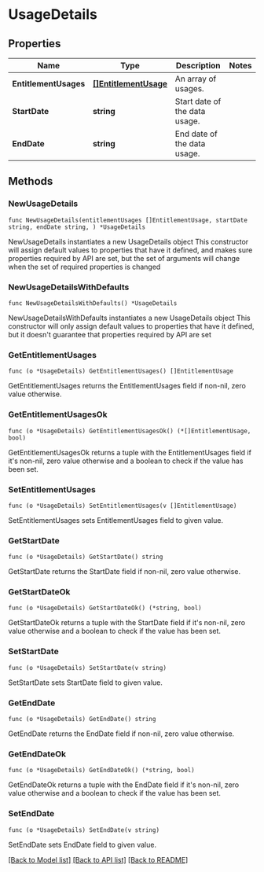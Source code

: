 # UsageDetails

## Properties

Name | Type | Description | Notes
------------ | ------------- | ------------- | -------------
**EntitlementUsages** | [**[]EntitlementUsage**](EntitlementUsage.md) | An array of usages. | 
**StartDate** | **string** | Start date of the data usage. | 
**EndDate** | **string** | End date of the data usage. | 

## Methods

### NewUsageDetails

`func NewUsageDetails(entitlementUsages []EntitlementUsage, startDate string, endDate string, ) *UsageDetails`

NewUsageDetails instantiates a new UsageDetails object
This constructor will assign default values to properties that have it defined,
and makes sure properties required by API are set, but the set of arguments
will change when the set of required properties is changed

### NewUsageDetailsWithDefaults

`func NewUsageDetailsWithDefaults() *UsageDetails`

NewUsageDetailsWithDefaults instantiates a new UsageDetails object
This constructor will only assign default values to properties that have it defined,
but it doesn't guarantee that properties required by API are set

### GetEntitlementUsages

`func (o *UsageDetails) GetEntitlementUsages() []EntitlementUsage`

GetEntitlementUsages returns the EntitlementUsages field if non-nil, zero value otherwise.

### GetEntitlementUsagesOk

`func (o *UsageDetails) GetEntitlementUsagesOk() (*[]EntitlementUsage, bool)`

GetEntitlementUsagesOk returns a tuple with the EntitlementUsages field if it's non-nil, zero value otherwise
and a boolean to check if the value has been set.

### SetEntitlementUsages

`func (o *UsageDetails) SetEntitlementUsages(v []EntitlementUsage)`

SetEntitlementUsages sets EntitlementUsages field to given value.


### GetStartDate

`func (o *UsageDetails) GetStartDate() string`

GetStartDate returns the StartDate field if non-nil, zero value otherwise.

### GetStartDateOk

`func (o *UsageDetails) GetStartDateOk() (*string, bool)`

GetStartDateOk returns a tuple with the StartDate field if it's non-nil, zero value otherwise
and a boolean to check if the value has been set.

### SetStartDate

`func (o *UsageDetails) SetStartDate(v string)`

SetStartDate sets StartDate field to given value.


### GetEndDate

`func (o *UsageDetails) GetEndDate() string`

GetEndDate returns the EndDate field if non-nil, zero value otherwise.

### GetEndDateOk

`func (o *UsageDetails) GetEndDateOk() (*string, bool)`

GetEndDateOk returns a tuple with the EndDate field if it's non-nil, zero value otherwise
and a boolean to check if the value has been set.

### SetEndDate

`func (o *UsageDetails) SetEndDate(v string)`

SetEndDate sets EndDate field to given value.



[[Back to Model list]](../README.md#documentation-for-models) [[Back to API list]](../README.md#documentation-for-api-endpoints) [[Back to README]](../README.md)


